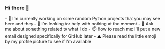 ### Hi there 👋

<!--
**M-Python13/M-Python13** is a ✨ _special_ ✨ repository because its `README.md` (this file) appears on your GitHub profile.
--!>


 - 🔭 I’m currently working on some random Python projects that you may see here and they
 - 🤔 I’m looking for help with nothing at the moment
 - 💬 Ask me about something related to what I do
 - 📫 How to reach me: I'll put a new email designed specifically for GitHub later
 - ⚠️ Please read the little emoji by my profile picture to see if I'm available

